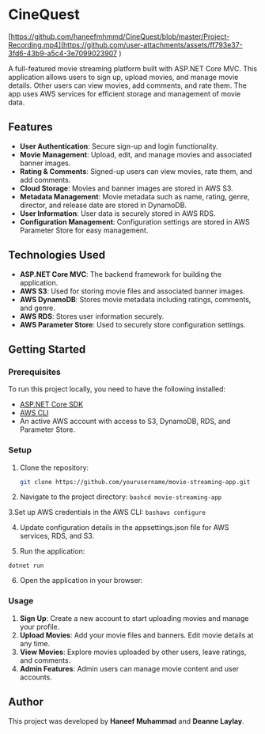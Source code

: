 # CineQuest

[https://github.com/haneefmhmmd/CineQuest/blob/master/Project-Recording.mp4](https://github.com/user-attachments/assets/ff793e37-3fd6-43b9-a5c4-3e7099023907
)

A full-featured movie streaming platform built with ASP.NET Core MVC. This application allows users to sign up, upload movies, and manage movie details. Other users can view movies, add comments, and rate them. The app uses AWS services for efficient storage and management of movie data.

## Features

- **User Authentication**: Secure sign-up and login functionality.
- **Movie Management**: Upload, edit, and manage movies and associated banner images.
- **Rating & Comments**: Signed-up users can view movies, rate them, and add comments.
- **Cloud Storage**: Movies and banner images are stored in AWS S3.
- **Metadata Management**: Movie metadata such as name, rating, genre, director, and release date are stored in DynamoDB.
- **User Information**: User data is securely stored in AWS RDS.
- **Configuration Management**: Configuration settings are stored in AWS Parameter Store for easy management.

## Technologies Used

- **ASP.NET Core MVC**: The backend framework for building the application.
- **AWS S3**: Used for storing movie files and associated banner images.
- **AWS DynamoDB**: Stores movie metadata including ratings, comments, and genre.
- **AWS RDS**: Stores user information securely.
- **AWS Parameter Store**: Used to securely store configuration settings.

## Getting Started

### Prerequisites

To run this project locally, you need to have the following installed:

- [ASP.NET Core SDK](https://dotnet.microsoft.com/download)
- [AWS CLI](https://aws.amazon.com/cli/)
- An active AWS account with access to S3, DynamoDB, RDS, and Parameter Store.

### Setup

1. Clone the repository:

   ````bash
   git clone https://github.com/yourusername/movie-streaming-app.git 
   ````

2. Navigate to the project directory:
   `bashcd movie-streaming-app`

3.Set up AWS credentials in the AWS CLI:
`bashaws configure`

4. Update configuration details in the appsettings.json file for AWS services, RDS, and S3.

5. Run the application:

`dotnet run`

6. Open the application in your browser:

### Usage

1. **Sign Up**: Create a new account to start uploading movies and manage your profile.
2. **Upload Movies**: Add your movie files and banners. Edit movie details at any time.
3. **View Movies**: Explore movies uploaded by other users, leave ratings, and comments.
4. **Admin Features**: Admin users can manage movie content and user accounts.

## Author

This project was developed by **Haneef Muhammad** and **Deanne Laylay**.
